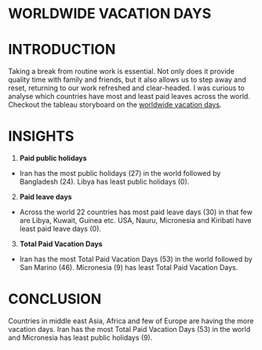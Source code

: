 # WORLDWIDE VACATION DAYS

# INTRODUCTION

Taking a break from routine work is essential. Not only does it provide quality time with family and friends, but it also allows us to step away and reset, returning to our work refreshed and clear-headed. I was curious to analyse which countries have most and least paid leaves across the world. Checkout the tableau storyboard on the [worldwide vacation days](https://public.tableau.com/app/profile/vaibhav.kashyap.v.s/viz/Worldwidevacationdays/Story1#1).

# INSIGHTS
1. **Paid public holidays**

- Iran has the most public holidays (27) in the world followed by Bangladesh (24). Libya has least public holidays (0).

2. **Paid leave days**
	
- Across the world 22 countries has most paid leave days (30) in that few are Libya, Kuwait, Guinea etc. USA, Nauru, Micronesia and Kiribati have least paid leave days (0).

3. **Total Paid Vacation Days**

- Iran has the most Total Paid Vacation Days (53) in the world followed by San Marino (46). Micronesia (9) has least Total Paid Vacation Days.

# CONCLUSION
Countries in middle east Asia, Africa and few of Europe are having the more vacation days. Iran has the most Total Paid Vacation Days (53) in the world and Micronesia has least public holidays (9).


